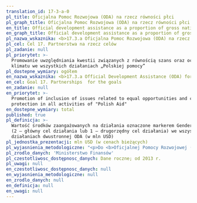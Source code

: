 ```yaml
---
translation_id: 17-3-a-0
pl_title: Oficjalna Pomoc Rozwojowa (ODA) na rzecz równości płci
pl_graph_title: Oficjalna Pomoc Rozwojowa (ODA) na rzecz równości płci
en_title: Official development assistance as a proportion of gross national income
en_graph_title: Official development assistance as a proportion of gross national income
pl_nazwa_wskaznika: <b>17.3.a Oficjalna Pomoc Rozwojowa (ODA) na rzecz równości płci</b>
pl_cel: Cel 17. Partnerstwa na rzecz celów
pl_zadanie: null
pl_priorytet: >-
  Promowanie uwzględniania kwestii związanych z równością szans oraz ochroną
  klimatu we wszystkich działaniach „Polskiej pomocy”
pl_dostepne_wymiary: ogółem
en_nazwa_wskaznika: <b>17.3.a Official Development Assistance (ODA) for gender equality</b>
en_cel: Goal 17. Partnerships  for the goals
en_zadanie: null
en_priorytet: >-
  Promotion of inclusion of issues related to equal opportunities and climate
  protection in all activities of "Polish Aid"
en_dostepne_wymiary: total
published: true
pl_definicja: >-
  Wartość środków zaangażowanych na działania oznaczone markerem Gender equality
  (2 – główny cel działania lub 1 – drugorzędny cel działania) we wszystkich
  działaniach dwustronnej ODA (w mln USD)
pl_jednostka_prezentacji: mln USD (w cenach bieżących)
pl_wyjasnienia_metodologiczne: "<p>Do <b>Oficjalnej Pomocy Rozwojowej (ang. Official Development Assistance ODA)</b> zaliczane są darowizny i pożyczki przekazywane przez instytucje rządowe lub organizacje międzynarodowe, mające na celu wsparcie rozwoju gospodarczego i dobrobytu w krajach rozwijających się. Pożyczki są kwalifikowane jako ODA wtedy, gdy zawierają element grantu o wartości udzielanej pomocy przynajmniej:</p> <p>• 45% dla krajów najsłabiej rozwiniętych i innych krajów o niskich dochodach (least developed countries and other low income countries LDCs & other LICs), wyliczony przy stopie dyskontowej 9%,</p> <p>• 15% dla krajów o średnich i niskich dochodach (lower middle income countries LMICs), wyliczony przy stopie dyskontowej 7%,</p> <p>• 10% dla krajów o średniowysokim dochodzie (upper middle income countries UMICs), wyliczony przy stopie dyskontowej 6%.</p> <p>Do ODA zaliczana jest również pomoc techniczna, mająca na celu rozwój zasobów ludzkich, podniesienie kwalifikacji oraz możliwości technicznych i produkcyjnych krajów rozwijających się. Pomoc ta polega między innymi na przekazywaniu wiedzy i doświadczeń w postaci szkoleń, delegowania ekspertów, inicjowania badań i/lub pokrywania wynikających z tego kosztów.</p> <p>Do ODA nie zalicza się dotacji przeznaczonych na wydatki wojskowe.</p> <p>Warunkiem zaklasyfikowania współpracy jako Oficjalnej Pomocy Rozwojowej jest to, aby kraj partnerski, na rzecz którego udzielane jest wsparcie, znajdował się na liście Komitetu Pomocy Rozwojowej OECD (Development Assistance Committee).</p> <p>W zależności od sposobu realizacji pomocy możemy wyróżnić:</p> <p>• <b>pomoc dwustronną</b> podejmowaną przez donatora bezpośrednio w kraju partnerskim bądź poprzez organizację międzynarodową w formie wpłaty celowej na rzecz kraju partnerskiego (earmarked contribution) lub w formie wpłaty na określony program/fundusz zarządzany przez organizację,</p> <p>• <b>pomoc wielostronną</b> udzielaną w formie wpłat do budżetów ogólnych organizacji międzynarodowych, których lista jest corocznie aktualizowana przez Sekretariat DAC OECD.</p> <p>Oficjalna Pomoc Rozwojowa w Polsce świadczona jest na podstawie ustawy o współpracy rozwojowej z dnia 16 września 2011 r. (Dz. U. z 2021 r. poz. 1425). Polska współpraca rozwojowa prowadzona jest w oparciu o Wieloletni Program Współpracy Rozwojowej opracowywany na okres minimum 4 lat. Ustawa definiuje współpracę rozwojową jako ogół działań podejmowanych przez organy administracji rządowej w celu udzielenia państwom rozwijającym się pomocy rozwojowej, pomocy humanitarnej oraz realizację działań edukacyjnych na rzecz podniesienia świadomości i zrozumienia problemów i współzależności globalnych.</p> <p>Za zagadnienia związane z pomocą rozwojową w Polsce odpowiedzialne jest Ministerstwo Spraw Zagranicznych, które opracowało „Wieloletni program współpracy rozwojowej 2021-2030. Solidarność dla Rozwoju”, w oparciu o który polska współpraca rozwojowa koncentruje się na wybranych max. 10 krajach Partnerstwa Wschodniego oraz Bliskiego Wschodu, Afryki Północnej i Afryki Subsaharyjskiej. „Plan współpracy rozwojowej w 2023 roku” precyzuje priorytetowy zasięg geograficzny, zawężając go do: Białorusi, Gruzji, Mołdawii, Ukrainy, Libanu, Palestyny, Etiopii, Kenii, Senegalu i Tanzanii.</p> <p>Polska współpraca rozwojowa służy realizacji następujących priorytetów tematycznych: pokój, sprawiedliwość i silne instytucje, równe szanse (edukacja, godna praca, przedsiębiorczość, redukcja nierówności, zrównoważone miasta), zdrowie, klimat i zasoby naturalne (czysta woda i warunki sanitarne, lasy i różnorodność biologiczna, odnawialne źródła energii), wpisujących się w cele zrównoważonego rozwoju (16, 4, 8, 10, 3, 6, 11 oraz 13). Działania objęte programem finansowane są ze środków Ministerstwa Spraw Zagranicznych, rezerwy celowej budżetu państwa przeznaczonej na współpracę rozwojową i funduszy innych resortów.</p> <p>Działania dwustronne kwalifikowane jako ODA mogą wpisywać się w szereg polityk horyzontalnych, m.in. równość płci. Do ich oceny używane są markery polityk stosowane wg wytycznych OECD DAC w skali trzystopniowej (0 – nie dotyczy; 1- drugorzędny cel działania; 2 – główny cel działania lub brak oceny). We wskaźniku bierzemy pod uwagę wartość środków zaangażowanych w działania pomocy dwustronnej oznaczonej wartością 2 lub 1 dla markera Gender Equality, uwzględniającego działania mające na celu zwiększenie równości płci i wzmocnienie pozycji kobiet, bądź zmniejszenie nierówności i dyskryminacji ze względu na płeć.</p>"
pl_zrodlo_danych: 'Ministerstwo Finansów'
pl_czestotliwosc_dostępnosc_danych: Dane roczne; od 2013 r.
pl_uwagi: null
en_czestotliwosc_dostępnosc_danych: null
en_wyjasnienia_metodologiczne: null
en_zrodlo_danych: null
en_definicja: null
en_uwagi: null
---
```

